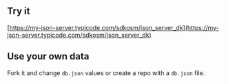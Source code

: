 ## Try it

[https://my-json-server.typicode.com/sdkosm/json_server_dk](https://my-json-server.typicode.com/sdkosm/json_server_dk)

## Use your own data

Fork it and change `db.json` values or create a repo with a `db.json` file.
